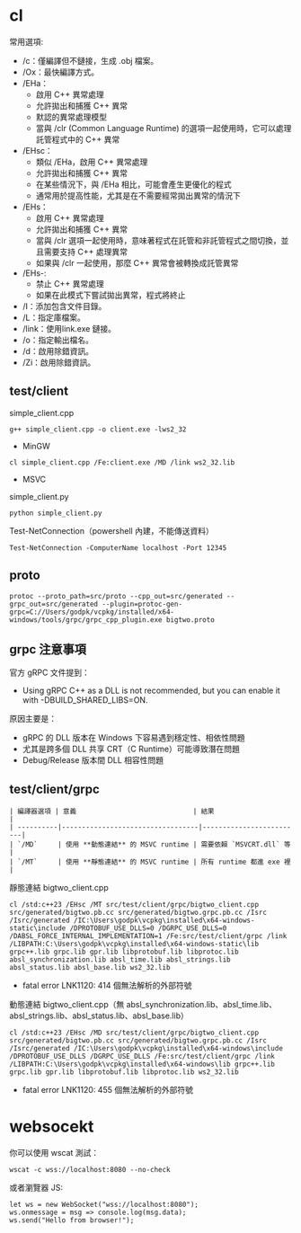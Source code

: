 ﻿# cl

常用選項:
- /c：僅編譯但不鏈接，生成 .obj 檔案。
- /Ox：最快編譯方式。
- /EHa：
  - 啟用 C++ 異常處理
  - 允許拋出和捕獲 C++ 異常
  - 默認的異常處理模型
  - 當與 /clr (Common Language Runtime) 的選項一起使用時，它可以處理託管程式中的 C++ 異常
- /EHsc：
  - 類似 /EHa，啟用 C++ 異常處理
  - 允許拋出和捕獲 C++ 異常
  - 在某些情況下，與 /EHa 相比，可能會產生更優化的程式
  - 通常用於提高性能，尤其是在不需要經常拋出異常的情況下
- /EHs：
  - 啟用 C++ 異常處理
  - 允許拋出和捕獲 C++ 異常
  - 當與 /clr 選項一起使用時，意味著程式在託管和非託管程式之間切換，並且需要支持 C++ 處理異常
  - 如果與 /clr 一起使用，那麼 C++ 異常會被轉換成託管異常
- /EHs-: 
  - 禁止 C++ 異常處理
  - 如果在此模式下嘗試拋出異常，程式將終止
- /I：添加包含文件目錄。
- /L：指定庫檔案。
- /link：使用link.exe 鏈接。
- /o：指定輸出檔名。
- /d：啟用除錯資訊。
- /Zi：啟用除錯資訊。

## test/client

simple_client.cpp
~~~
g++ simple_client.cpp -o client.exe -lws2_32
~~~
- MinGW

~~~
cl simple_client.cpp /Fe:client.exe /MD /link ws2_32.lib
~~~
- MSVC

simple_client.py
~~~
python simple_client.py
~~~

Test-NetConnection（powershell 內建，不能傳送資料）
~~~
Test-NetConnection -ComputerName localhost -Port 12345
~~~

## proto

~~~
protoc --proto_path=src/proto --cpp_out=src/generated --grpc_out=src/generated --plugin=protoc-gen-grpc=C://Users/godpk/vcpkg/installed/x64-windows/tools/grpc/grpc_cpp_plugin.exe bigtwo.proto
~~~

## grpc 注意事項

官方 gRPC 文件提到：
- Using gRPC C++ as a DLL is not recommended, but you can enable it with -DBUILD_SHARED_LIBS=ON.

原因主要是：
- gRPC 的 DLL 版本在 Windows 下容易遇到穩定性、相依性問題
- 尤其是跨多個 DLL 共享 CRT（C Runtime）可能導致潛在問題
- Debug/Release 版本間 DLL 相容性問題

## test/client/grpc

~~~
| 編譯器選項 | 意義                             | 結果                     |
| ----------|----------------------------------|-------------------------|
| `/MD`     | 使用 **動態連結** 的 MSVC runtime | 需要依賴 `MSVCRT.dll` 等 |
| `/MT`     | 使用 **靜態連結** 的 MSVC runtime | 所有 runtime 都進 exe 裡 |
~~~

靜態連結 bigtwo_client.cpp
~~~
cl /std:c++23 /EHsc /MT src/test/client/grpc/bigtwo_client.cpp src/generated/bigtwo.pb.cc src/generated/bigtwo.grpc.pb.cc /Isrc /Isrc/generated /IC:\Users\godpk\vcpkg\installed\x64-windows-static\include /DPROTOBUF_USE_DLLS=0 /DGRPC_USE_DLLS=0 /DABSL_FORCE_INTERNAL_IMPLEMENTATION=1 /Fe:src/test/client/grpc /link /LIBPATH:C:\Users\godpk\vcpkg\installed\x64-windows-static\lib grpc++.lib grpc.lib gpr.lib libprotobuf.lib libprotoc.lib absl_synchronization.lib absl_time.lib absl_strings.lib absl_status.lib absl_base.lib ws2_32.lib
~~~
- fatal error LNK1120: 414 個無法解析的外部符號

動態連結 bigtwo_client.cpp（無 absl_synchronization.lib、absl_time.lib、absl_strings.lib、absl_status.lib、absl_base.lib）
~~~
cl /std:c++23 /EHsc /MD src/test/client/grpc/bigtwo_client.cpp src/generated/bigtwo.pb.cc src/generated/bigtwo.grpc.pb.cc /Isrc /Isrc/generated /IC:\Users\godpk\vcpkg\installed\x64-windows\include /DPROTOBUF_USE_DLLS /DGRPC_USE_DLLS /Fe:src/test/client/grpc /link /LIBPATH:C:\Users\godpk\vcpkg\installed\x64-windows\lib grpc++.lib grpc.lib gpr.lib libprotobuf.lib libprotoc.lib ws2_32.lib
~~~
- fatal error LNK1120: 455 個無法解析的外部符號

# websocekt

你可以使用 wscat 測試：
~~~
wscat -c wss://localhost:8080 --no-check
~~~

或者瀏覽器 JS:
~~~
let ws = new WebSocket("wss://localhost:8080");
ws.onmessage = msg => console.log(msg.data);
ws.send("Hello from browser!");
~~~
